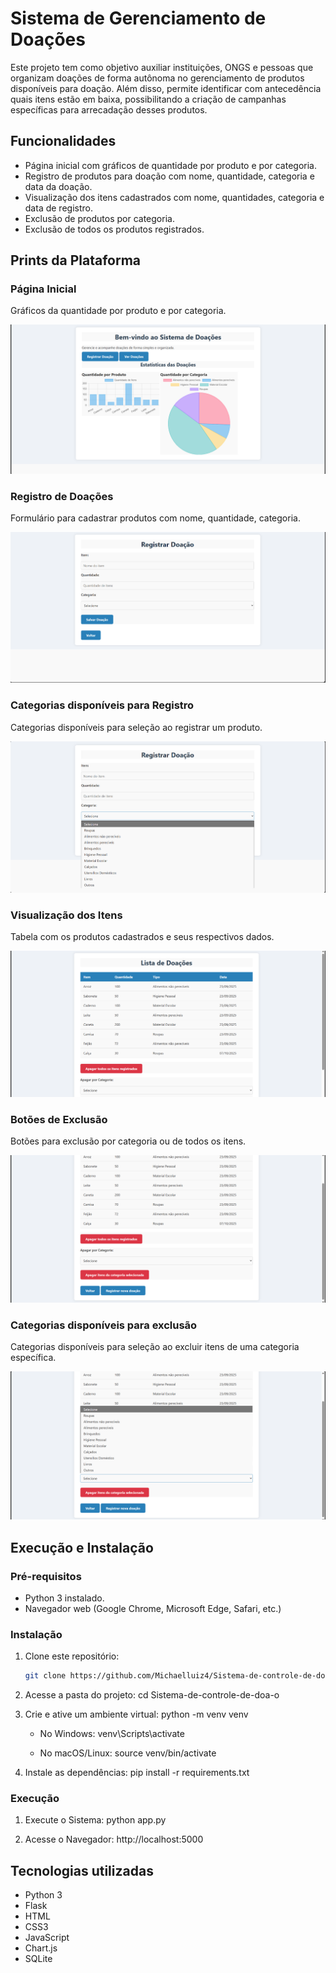 # Sistema de Gerenciamento de Doações

Este projeto tem como objetivo auxiliar instituições, ONGS e pessoas que
organizam doações de forma autônoma no gerenciamento de produtos
disponíveis para doação. Além disso, permite identificar com antecedência quais
itens estão em baixa, possibilitando a criação de
campanhas específicas para arrecadação desses produtos.

## Funcionalidades
- Página inicial com gráficos de quantidade por produto e por categoria.
- Registro de produtos para doação com nome, quantidade, categoria e data da 
doação.
- Visualização dos itens cadastrados com nome, quantidades, categoria e data de
registro.
- Exclusão de produtos por categoria.
- Exclusão de todos os produtos registrados.

## Prints da Plataforma

### Página Inicial
Gráficos da quantidade por produto e por categoria.

![Página Inicial](img/pagina_inicial.png)

### Registro de Doações
Formulário para cadastrar produtos com nome, quantidade, categoria.

![Registro de Doações](img/registrar_doacao.png)

### Categorias disponíveis para Registro
Categorias disponíveis para seleção ao registrar um produto.

![Categorias disponíveis para Registro](img/categorias_para_registro.png)

### Visualização dos Itens
Tabela com os produtos cadastrados e seus respectivos dados.

![Visualização dos Itens](img/doacoes_registradas.png)

### Botões de Exclusão
Botões para exclusão por categoria ou de todos os itens.

![Botões de Exclusão](img/botoes_de_exclusao.png)

### Categorias disponíveis para exclusão
Categorias disponíveis para seleção ao excluir itens de uma categoria específica.

![Categoria disponíveis para exclusão](img/categorias_de_exclusao.png)

## Execução e Instalação

### Pré-requisitos

- Python 3 instalado.
- Navegador web (Google Chrome, Microsoft Edge, Safari, etc.)

### Instalação

1. Clone este repositório:
    ```bash
    git clone https://github.com/Michaelluiz4/Sistema-de-controle-de-doa-o.git
    ```

2. Acesse a pasta do projeto:
cd Sistema-de-controle-de-doa-o

3. Crie e ative um ambiente virtual:
python -m venv venv
    - No Windows:
    venv\Scripts\activate

    - No macOS/Linux:
    source venv/bin/activate

4. Instale as dependências:
pip install -r requirements.txt

### Execução

1. Execute o Sistema:
python app.py

2. Acesse o Navegador:
http://localhost:5000

## Tecnologias utilizadas
- Python 3
- Flask
- HTML
- CSS3
- JavaScript
- Chart.js
- SQLite